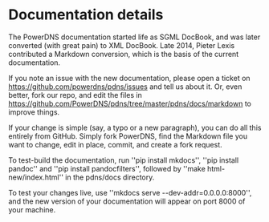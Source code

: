 # Documentation details
The PowerDNS documentation started life as SGML DocBook, and was later converted (with great pain) to XML DocBook. Late 2014, 
Pieter Lexis contributed a Markdown conversion, which is the basis of the current documentation.

If you note an issue with the new documentation, please open a ticket on
https://github.com/powerdns/pdns/issues and tell us about it. Or, even
better, fork our repo, and edit the files in
https://github.com/PowerDNS/pdns/tree/master/pdns/docs/markdown to improve
things.

If your change is simple (say, a typo or a new paragraph), you can do all this 
entirely from GitHub. Simply fork PowerDNS, find the Markdown file you want to change, 
edit in place, commit, and create a fork request. 

To test-build the documentation, run ''pip install mkdocs'', ''pip install
pandoc'' and ''pip install pandocfilters'', followed by ''make
html-new/index.html'' in the pdns/docs directory.

To test your changes live, use ''mkdocs serve --dev-addr=0.0.0.0:8000'', and the new version
of your documentation will appear on port 8000 of your machine.

